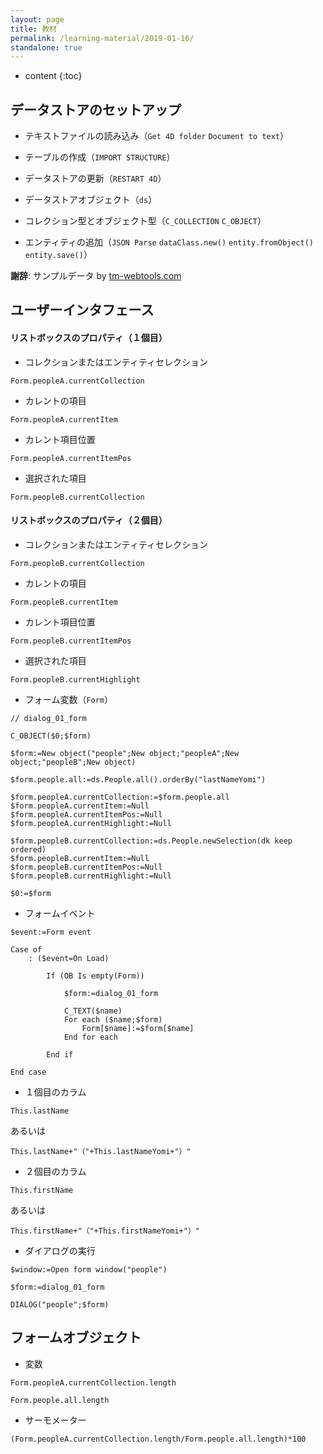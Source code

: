 ```yaml
---
layout: page
title: 教材
permalink: /learning-material/2019-01-16/
standalone: true
---
```

    
* content
{:toc}

## データストアのセットアップ

* テキストファイルの読み込み（``Get 4D folder`` ``Document to text``）

* テーブルの作成（``IMPORT STRUCTURE``）

* データストアの更新（``RESTART 4D``）

* データストアオブジェクト（``ds``）

* コレクション型とオブジェクト型（``C_COLLECTION`` ``C_OBJECT``）

* エンティティの追加（``JSON Parse`` ``dataClass.new()`` ``entity.fromObject()`` ``entity.save()``）

**謝辞**: サンプルデータ by [tm-webtools.com](http://tm-webtools.com/Tools/TestData)

## ユーザーインタフェース

#### リストボックスのプロパティ（１個目）

 * コレクションまたはエンティティセレクション

```
Form.peopleA.currentCollection
```

* カレントの項目

```
Form.peopleA.currentItem
```

* カレント項目位置

```
Form.peopleA.currentItemPos
```

* 選択された項目

```
Form.peopleB.currentCollection
```

#### リストボックスのプロパティ（２個目）

 * コレクションまたはエンティティセレクション

```
Form.peopleB.currentCollection
```

* カレントの項目

```
Form.peopleB.currentItem
```

* カレント項目位置

```
Form.peopleB.currentItemPos
```

* 選択された項目

```
Form.peopleB.currentHighlight
```

* フォーム変数（``Form``）

```
// dialog_01_form

C_OBJECT($0;$form)

$form:=New object("people";New object;"peopleA";New object;"peopleB";New object)

$form.people.all:=ds.People.all().orderBy("lastNameYomi")

$form.peopleA.currentCollection:=$form.people.all
$form.peopleA.currentItem:=Null
$form.peopleA.currentItemPos:=Null
$form.peopleA.currentHighlight:=Null

$form.peopleB.currentCollection:=ds.People.newSelection(dk keep ordered)
$form.peopleB.currentItem:=Null
$form.peopleB.currentItemPos:=Null
$form.peopleB.currentHighlight:=Null

$0:=$form
```

* フォームイベント

```
$event:=Form event

Case of 
	: ($event=On Load)
		
		If (OB Is empty(Form))
			
			$form:=dialog_01_form 
			
			C_TEXT($name)
			For each ($name;$form)
				Form[$name]:=$form[$name]
			End for each 
			
		End if 
				
End case 
```

* １個目のカラム

```
This.lastName
```

あるいは

```
This.lastName+"（"+This.lastNameYomi+"）"
```

* ２個目のカラム

```
This.firstName
```

あるいは

```
This.firstName+"（"+This.firstNameYomi+"）"
```

* ダイアログの実行

```
$window:=Open form window("people")

$form:=dialog_01_form 

DIALOG("people";$form)
```

## フォームオブジェクト

* 変数

```
Form.peopleA.currentCollection.length
```

```
Form.people.all.length
```

* サーモメーター

```
(Form.peopleA.currentCollection.length/Form.people.all.length)*100
```
